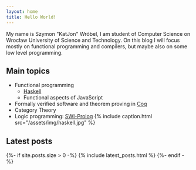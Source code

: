 ```yaml
---
layout: home
title: Hello World!
---
```

My name is Szymon "KatJon" Wróbel, I am student of Computer Science on Wrocław University of Science and Technology. On this blog I will focus mostly on functional programming and compilers, but maybe also on some low level programming. 

Main topics
---
* Functional programming
    + [Haskell](https://www.haskell.org)
    + Functional aspects of JavaScript
* Formally verified software and theorem proving in [Coq](https://coq.inria.fr)
* Category Theory
* Logic programming: [SWI-Prolog](http://www.swi-prolog.org)
{% include caption.html 
    src="/assets/img/haskell.jpg" 
%}

Latest posts
---

{%- if site.posts.size > 0 -%}
    {% include latest_posts.html %}
{%- endif -%}

